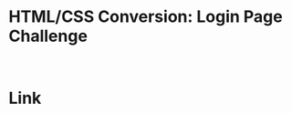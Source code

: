 <h1>HTML/CSS Conversion: Login Page Challenge</h1>
<br>
<h1>Link<a href="https://jsfiddle.net/UsamaAhmed/j8nrwo3L/4/"></a></h1>
